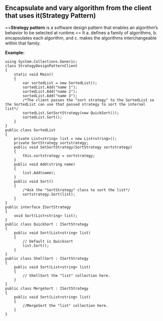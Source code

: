 
## Encapsulate and vary algorithm from the client that uses it(Strategy Pattern)

==**Strategy pattern** is a software design pattern that enables an algorithm’s behavior to be selected at runtime.== It
a. defines a family of algorithms,
b. encapsulates each algorithm, and
c. makes the algorithms interchangeable within that family.

**Example:**
```
using System.Collections.Generic;
class StrategyDesignPatternClient
{
    static void Main()
    {
        var sortedList = new SortedList();
        sortedList.Add("name 1");
        sortedList.Add("name 2");
        sortedList.Add("name 3");
        /*The client passes the "sort strategy" to the SortedList so the SortedList can use that passed strategy to sort the internal list*/
        sortedList.SetSortStrategy(new QuickSort());
        sortedList.Sort();
    }
}
public class SortedList
{
    private List<string> list = new List<string>();
    private SortStrategy sortstrategy;
    public void SetSortStrategy(SortStrategy sortstrategy)
    {
        this.sortstrategy = sortstrategy;
    }
    public void Add(string name)
    {
        list.Add(name);
    }
    public void Sort()
    {
        /*Ask the "SortStrategy" class to sort the list*/
        sortstrategy.Sort(list);
    }
}
public interface ISortStrategy
{
    void Sort(List<string> list);
}
public class QuickSort : ISortStrategy
{
    public void Sort(List<string> list)
    {
        // Default is Quicksort
        list.Sort(); 
    }
}
public class ShellSort : ISortStrategy
{
    public void Sort(List<string> list)
    {
        // ShellSort the "list" collection here. 
    }
}
public class MergeSort : ISortStrategy
{
    public void Sort(List<string> list)
    {
        //MergeSort the "list" collection here. 
    }
}
```
```
